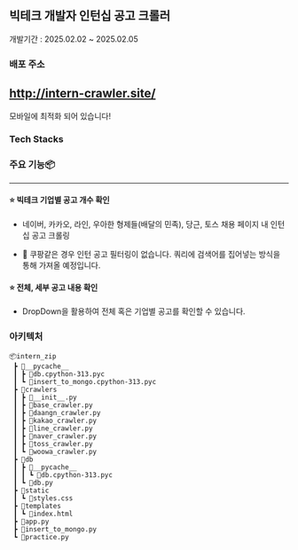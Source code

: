 ## 빅테크 개발자 인턴십 공고 크롤러

개발기간 : 2025.02.02 ~ 2025.02.05

### 배포 주소

## http://intern-crawler.site/

모바일에 최적화 되어 있습니다!

### Tech Stacks

### 주요 기능📦

---

#### ⭐️ 빅테크 기업별 공고 개수 확인

- 네이버, 카카오, 라인, 우아한 형제들(배달의 민족), 당근, 토스 채용 페이지 내 인턴십 공고 크롤링

- 🚨 쿠팡같은 경우 인턴 공고 필터링이 없습니다. 쿼리에 검색어를 집어넣는 방식을 통해 가져올 예정입니다.

#### ⭐️ 전체, 세부 공고 내용 확인

- DropDown을 활용하여 전체 혹은 기업별 공고를 확인할 수 있습니다.

### 아키텍처

<!-- 아키텍쳐 이미지 -->

```
📦intern_zip
 ┣ 📂__pycache__
 ┃ ┣ 📜db.cpython-313.pyc
 ┃ ┗ 📜insert_to_mongo.cpython-313.pyc
 ┣ 📂crawlers
 ┃ ┣ 📜__init__.py
 ┃ ┣ 📜base_crawler.py
 ┃ ┣ 📜daangn_crawler.py
 ┃ ┣ 📜kakao_crawler.py
 ┃ ┣ 📜line_crawler.py
 ┃ ┣ 📜naver_crawler.py
 ┃ ┣ 📜toss_crawler.py
 ┃ ┗ 📜woowa_crawler.py
 ┣ 📂db
 ┃ ┣ 📂__pycache__
 ┃ ┃ ┗ 📜db.cpython-313.pyc
 ┃ ┗ 📜db.py
 ┣ 📂static
 ┃ ┗ 📜styles.css
 ┣ 📂templates
 ┃ ┗ 📜index.html
 ┣ 📜app.py
 ┣ 📜insert_to_mongo.py
 ┗ 📜practice.py
```
